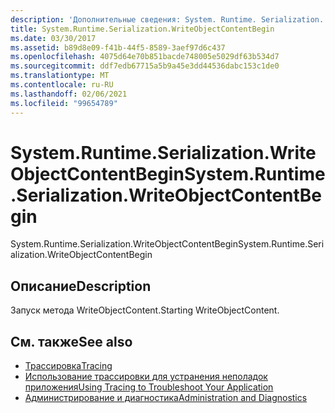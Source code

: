 ```yaml
---
description: 'Дополнительные сведения: System. Runtime. Serialization. Вритеобжектконтентбегин'
title: System.Runtime.Serialization.WriteObjectContentBegin
ms.date: 03/30/2017
ms.assetid: b89d8e09-f41b-44f5-8589-3aef97d6c437
ms.openlocfilehash: 4075d64e70b851bacde748005e5029df63b534d7
ms.sourcegitcommit: ddf7edb67715a5b9a45e3dd44536dabc153c1de0
ms.translationtype: MT
ms.contentlocale: ru-RU
ms.lasthandoff: 02/06/2021
ms.locfileid: "99654789"
---
```

# <a name="systemruntimeserializationwriteobjectcontentbegin"></a><span data-ttu-id="00ce2-103">System.Runtime.Serialization.WriteObjectContentBegin</span><span class="sxs-lookup"><span data-stu-id="00ce2-103">System.Runtime.Serialization.WriteObjectContentBegin</span></span>

<span data-ttu-id="00ce2-104">System.Runtime.Serialization.WriteObjectContentBegin</span><span class="sxs-lookup"><span data-stu-id="00ce2-104">System.Runtime.Serialization.WriteObjectContentBegin</span></span>  
  
## <a name="description"></a><span data-ttu-id="00ce2-105">Описание</span><span class="sxs-lookup"><span data-stu-id="00ce2-105">Description</span></span>  

 <span data-ttu-id="00ce2-106">Запуск метода WriteObjectContent.</span><span class="sxs-lookup"><span data-stu-id="00ce2-106">Starting WriteObjectContent.</span></span>  
  
## <a name="see-also"></a><span data-ttu-id="00ce2-107">См. также</span><span class="sxs-lookup"><span data-stu-id="00ce2-107">See also</span></span>

- [<span data-ttu-id="00ce2-108">Трассировка</span><span class="sxs-lookup"><span data-stu-id="00ce2-108">Tracing</span></span>](index.md)
- [<span data-ttu-id="00ce2-109">Использование трассировки для устранения неполадок приложения</span><span class="sxs-lookup"><span data-stu-id="00ce2-109">Using Tracing to Troubleshoot Your Application</span></span>](using-tracing-to-troubleshoot-your-application.md)
- [<span data-ttu-id="00ce2-110">Администрирование и диагностика</span><span class="sxs-lookup"><span data-stu-id="00ce2-110">Administration and Diagnostics</span></span>](../index.md)
